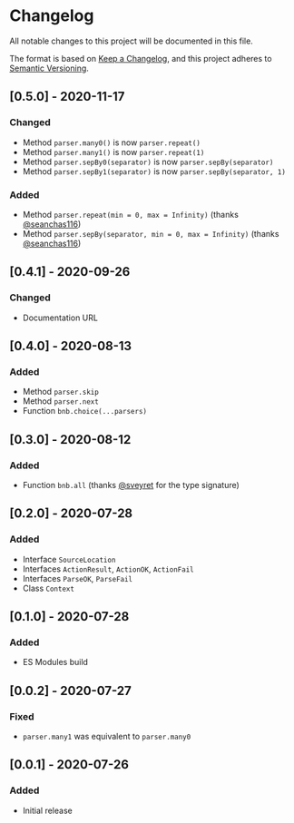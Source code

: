 # Changelog

All notable changes to this project will be documented in this file.

The format is based on [Keep a Changelog](https://keepachangelog.com/en/1.0.0/),
and this project adheres to [Semantic Versioning](https://semver.org/spec/v2.0.0.html).

## [0.5.0] - 2020-11-17

### Changed

- Method `parser.many0()` is now `parser.repeat()`
- Method `parser.many1()` is now `parser.repeat(1)`
- Method `parser.sepBy0(separator)` is now `parser.sepBy(separator)`
- Method `parser.sepBy1(separator)` is now `parser.sepBy(separator, 1)`

### Added

- Method `parser.repeat(min = 0, max = Infinity)` (thanks [@seanchas116])
- Method `parser.sepBy(separator, min = 0, max = Infinity)` (thanks [@seanchas116])

## [0.4.1] - 2020-09-26

### Changed

- Documentation URL

## [0.4.0] - 2020-08-13

### Added

- Method `parser.skip`
- Method `parser.next`
- Function `bnb.choice(...parsers)`

## [0.3.0] - 2020-08-12

### Added

- Function `bnb.all` (thanks [@sveyret] for the type signature)

## [0.2.0] - 2020-07-28

### Added

- Interface `SourceLocation`
- Interfaces `ActionResult`, `ActionOK`, `ActionFail`
- Interfaces `ParseOK`, `ParseFail`
- Class `Context`

## [0.1.0] - 2020-07-28

### Added

- ES Modules build

## [0.0.2] - 2020-07-27

### Fixed

- `parser.many1` was equivalent to `parser.many0`

## [0.0.1] - 2020-07-26

### Added

- Initial release

[@sveyret]: https://github.com/sveyret
[@seanchas116]: https://github.com/seanchas116
